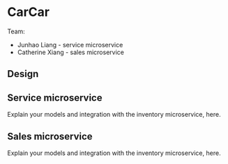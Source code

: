 # CarCar

Team:

* Junhao Liang - service microservice
* Catherine Xiang - sales microservice

## Design

## Service microservice

Explain your models and integration with the inventory
microservice, here.

## Sales microservice

Explain your models and integration with the inventory
microservice, here.
